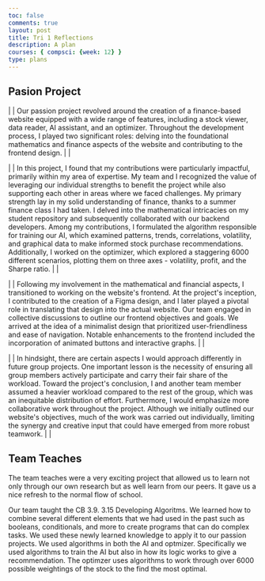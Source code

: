 ```yaml
---
toc: false
comments: true
layout: post
title: Tri 1 Reflections
description: A plan
courses: { compsci: {week: 12} }
type: plans
---
```


## Pasion Project

| | Our passion project revolved around the creation of a finance-based website equipped with a wide range of features, including a stock viewer, data reader, AI assistant, and an optimizer. Throughout the development process, I played two significant roles: delving into the foundational mathematics and finance aspects of the website and contributing to the frontend design. | | 

| | In this project, I found that my contributions were particularly impactful, primarily within my area of expertise. My team and I recognized the value of leveraging our individual strengths to benefit the project while also supporting each other in areas where we faced challenges. My primary strength lay in my solid understanding of finance, thanks to a summer finance class I had taken. I delved into the mathematical intricacies on my student repository and subsequently collaborated with our backend developers. Among my contributions, I formulated the algorithm responsible for training our AI, which examined patterns, trends, correlations, volatility, and graphical data to make informed stock purchase recommendations. Additionally, I worked on the optimizer, which explored a staggering 6000 different scenarios, plotting them on three axes - volatility, profit, and the Sharpe ratio. | | 

| | Following my involvement in the mathematical and financial aspects, I transitioned to working on the website's frontend. At the project's inception, I contributed to the creation of a Figma design, and I later played a pivotal role in translating that design into the actual website. Our team engaged in collective discussions to outline our frontend objectives and goals. We arrived at the idea of a minimalist design that prioritized user-friendliness and ease of navigation. Notable enhancements to the frontend included the incorporation of animated buttons and interactive graphs. | | 

| | In hindsight, there are certain aspects I would approach differently in future group projects. One important lesson is the necessity of ensuring all group members actively participate and carry their fair share of the workload. Toward the project's conclusion, I and another team member assumed a heavier workload compared to the rest of the group, which was an inequitable distribution of effort. Furthermore, I would emphasize more collaborative work throughout the project. Although we initially outlined our website's objectives, much of the work was carried out individually, limiting the synergy and creative input that could have emerged from more robust teamwork. | | 


## Team Teaches 

The team teaches were a very exciting project that allowed us to learn not only through our own research but as well learn from our peers. It gave us a nice refresh to the normal flow of school. 

Our team taught the CB 3.9. 3.15 Developing Algoritms. We learned how to combine several different elements that we had used in the past such as booleans, conditionals, and more to create programs that can do complex tasks. We used these newly learned knowledge to apply it to our passion projects. We used algorithms in both the AI and optmizer. Specifically we used algorithms to train the AI but also in how its logic works to give a recommendation. The optimzer uses algorithms to work through over 6000 possible weightings of the stock to the find the most optimal. 